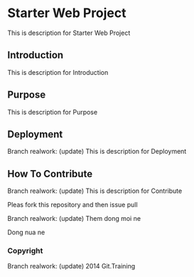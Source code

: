 # Starter Web Project

This is description for Starter Web Project


## Introduction

This is description for Introduction


## Purpose

This is description for Purpose

## Deployment

Branch realwork: (update) This is description for Deployment

## How To Contribute

Branch realwork: (update) This is description for Contribute

Pleas fork this repository and then issue pull

Branch realwork: (update) Them dong moi ne


Dong nua ne

### Copyright

Branch realwork: (update) 2014 Git.Training